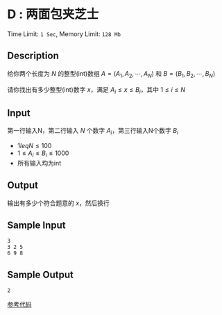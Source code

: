 # D : 两面包夹芝士

Time Limit: `1 Sec`, Memory Limit: `128 Mb` 

## Description

给你两个长度为 $N$ 的整型(int)数组 $A=(A_1,A_2,\cdots,A_N)$ 和 $B=(B_1,B_2,\cdots,B_N)$

请你找出有多少整型(int)数字 $x$，满足 $A_i \leq x \leq B_i$，其中 $1 \leq i \leq N$

## Input

第一行输入N，第二行输入 $N$ 个数字 $A_i$，第三行输入N个数字 $B_i$

- $1 leq N \leq 100$
- $1 \leq A_i \leq B_i \leq 1000$
- 所有输入均为int

## Output

输出有多少个符合题意的 $x$，然后换行

## Sample Input

```
3
3 2 5
6 9 8
```

## Sample Output

```
2
```

[参考代码](../Solution/D.cpp)
